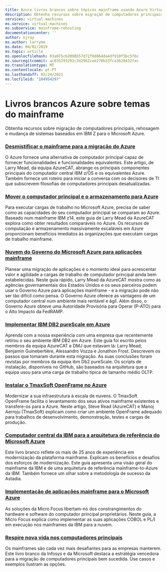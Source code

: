 ```yaml
---
title: Azure livros brancos sobre tópicos mainframe usando Azure Virtual Machines e Azure Storage
description: Obtenha recursos sobre migração de computadores principais, rehosagem e mudança de sistemas baseados em IBM Z para o Microsoft Azure.
services: virtual-machines
ms.service: virtual-machines
ms.subservice: mainframe-rehosting
documentationcenter: ''
author: njray
ms.author: larryme
ms.date: 04/02/2019
ms.topic: article
ms.openlocfilehash: 03a075cb2098557d72f0d864da4df910f5bc5f8c
ms.sourcegitcommit: ac035293291c3d2962cee270b33fca3628432fac
ms.translationtype: MT
ms.contentlocale: pt-PT
ms.lasthandoff: 03/24/2021
ms.locfileid: "104954297"
---
```

# <a name="azure-white-papers-about-mainframe-topics"></a>Livros brancos Azure sobre temas do mainframe

Obtenha recursos sobre migração de computadores principais, rehosagem e mudança de sistemas baseados em IBM Z para o Microsoft Azure.

### <a name="demystifying-mainframe-to-azure-migration"></a>[Desmistificar o mainframe para a migração do Azure](https://azure.microsoft.com/resources/demystifying-mainframe-to-azure-migration/)

O Azure fornece uma alternativa de computador principal capaz de fornecer funcionalidades e funcionalidades equivalentes. Este artigo, de Larry Mead, da equipa AzureCAT, abrange os principais componentes principais do computador central IBM z/OS e os equivalentes Azure. Também fornece um roteiro para iniciar a conversa com os decisores de TI que subscrevem filosofias de computadores principais desatualizadas.

### <a name="move-mainframe-compute-and-storage-to-azure"></a>[Mover o computador principal e o armazenamento para Azure](https://azure.microsoft.com/resources/move-mainframe-compute-and-storage-to-azure/)

Para executar cargas de trabalho no Microsoft Azure, precisa de saber como as capacidades do seu computador principal se comparam ao Azure. Baseado num mainframe IBM z14, este guia de Larry Mead da AzureCAT explora como obter resultados comparáveis no Azure. Os recursos de computação e armazenamento massivamente escaláveis em Azure proporcionam benefícios imediatos às organizações que executam cargas de trabalho mainframe.

### <a name="microsoft-azure-government-cloud-for-mainframe-applications"></a>[Nuvem do Governo do Microsoft Azure para aplicações mainframe](https://azure.microsoft.com/resources/microsoft-azure-government-cloud-for-mainframe-applications/)

Planear uma migração de aplicações é o momento ideal para acrescentar valor e agilidade a cargas de trabalho de computador principal ainda bem estabelecidas. Neste guia rápido, Larry Mead da AzureCAT mostra como as agências governamentais dos Estados Unidos e os seus parceiros podem usar o Governo Azure para aplicações mainframe - e a migração pode não ser tão difícil como pensa. O Governo Azure oferece as vantagens de um computador central num ambiente mais rentável e ágil. Além disso, o Governo Azure obteve uma Autoridade Provisória para Operar (P-ATO) para o Alto Impacto da FedRAMP.

### <a name="deploy-ibm-db2-purescale-on-azure"></a>[Implementar IBM DB2 pureScale em Azure](https://azure.microsoft.com/resources/deploy-ibm-db2-purescale-on-azure/)

Aprenda com a nossa experiência com uma empresa que recentemente retirou o seu ambiente IBM DB2 em Azure. Este guia foi escrito pelos membros da equipa AzureCAT e DMJ que estavam lá: Larry Mead, Benjamin Guinebertière, Alessandro Vozza e Jonathon Frost. Descrevem os passos que tomaram durante esta migração. As suas conclusões foram revistas por membros da equipa ibm Db2 pureScale. Os scripts de instalação, disponíveis no GitHub, são baseados na arquitetura que a equipa usou para uma carga de trabalho típica de tamanho médio OLTP.

### <a name="install-tmaxsoft-openframe-on-azure"></a>[Instalar o TmaxSoft OpenFrame no Azure](https://azure.microsoft.com/resources/install-tmaxsoft-openframe-on-azure/)

Modernizar a sua infraestrutura à escala de nuvens. O TmaxSoft OpenFrame facilita o levantamento dos seus ativos mainframe existentes e transfere-os para a Azure. Neste artigo, Steve Read (AzureCAT) e Manoj Aerroju (TmaxSoft) explicam como criar um ambiente OpenFrame adequado para trabalhos de desenvolvimento, demonstração, testes e cargas de produção.

### <a name="ibm-mainframe-to-microsoft-azure-reference-architecture"></a>[Computador central da IBM para a arquitetura de referência do Microsoft Azure](https://www.astadia.com/whitepaper/ibm-mainframe-to-microsoft-azure)

Este livro branco reflete os mais de 25 anos de experiência em modernização da plataforma mainframe. Explicam os benefícios e desafios dos esforços de modernização. Este guia apresenta uma visão geral do mainframe da IBM e de uma arquitetura de referência mainframe-to-Azure da IBM. Também fornece um olhar sobre a metodologia de sucesso da Astadia.

### <a name="deploying-mainframe-applications-to-microsoft-azure"></a>[Implementação de aplicações mainframe para o Microsoft Azure](https://www.microfocus.com/media/white-paper/deploying_mainframe_applications_to_microsoft_azure_wp.pdf)

As soluções da Micro Focus libertam-no dos constrangimentos do hardware e software do computador principal proprietários. Neste guia, a Micro Focus explica como implementar as suas aplicações COBOL e PL/I em execução nos mainframes da IBM para a nuvem.

### <a name="breathe-new-life-into-mainframes"></a>[Respire nova vida nos computadores principais](https://www.infosys.com/services/modernization/breathe-new-life-mainframes.html)

 Os mainframes são cada vez mais desafiantes para as empresas manterem. Este livro branco da Infosys e da Microsoft destaca a estratégia vencedora para a migração de computadores principais bem sucedida. Use casos e exemplos ilustram as opções.